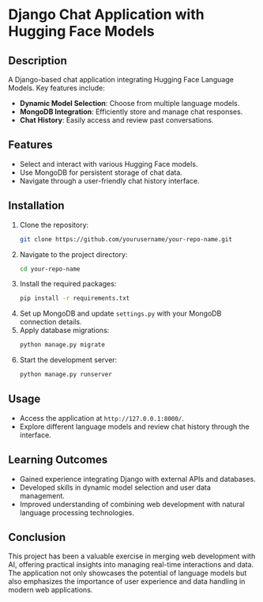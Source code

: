 # Django Chat Application with Hugging Face Models

## Description

A Django-based chat application integrating Hugging Face Language Models. Key features include:

- **Dynamic Model Selection**: Choose from multiple language models.
- **MongoDB Integration**: Efficiently store and manage chat responses.
- **Chat History**: Easily access and review past conversations.

## Features

- Select and interact with various Hugging Face models.
- Use MongoDB for persistent storage of chat data.
- Navigate through a user-friendly chat history interface.

## Installation

1. Clone the repository:
    ```bash
    git clone https://github.com/yourusername/your-repo-name.git
    ```
2. Navigate to the project directory:
    ```bash
    cd your-repo-name
    ```
3. Install the required packages:
    ```bash
    pip install -r requirements.txt
    ```
4. Set up MongoDB and update `settings.py` with your MongoDB connection details.
5. Apply database migrations:
    ```bash
    python manage.py migrate
    ```
6. Start the development server:
    ```bash
    python manage.py runserver
    ```

## Usage

- Access the application at `http://127.0.0.1:8000/`.
- Explore different language models and review chat history through the interface.

## Learning Outcomes

- Gained experience integrating Django with external APIs and databases.
- Developed skills in dynamic model selection and user data management.
- Improved understanding of combining web development with natural language processing technologies.

## Conclusion

This project has been a valuable exercise in merging web development with AI, offering practical insights into managing real-time interactions and data. The application not only showcases the potential of language models but also emphasizes the importance of user experience and data handling in modern web applications.

